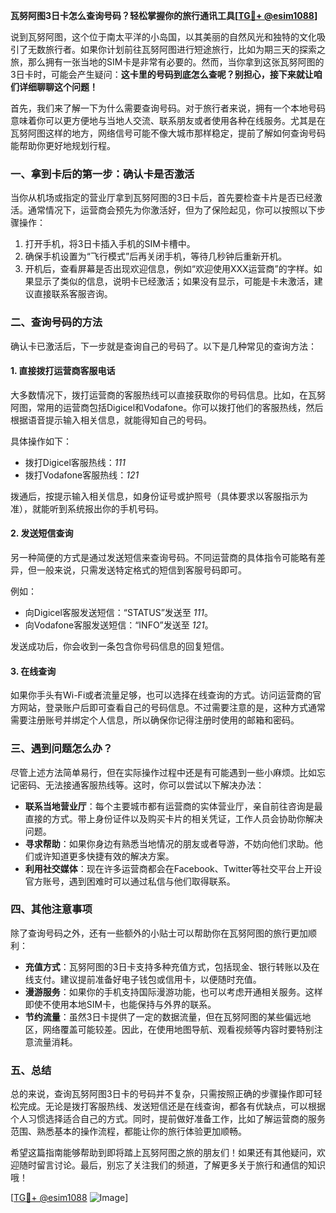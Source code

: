 **瓦努阿图3日卡怎么查询号码？轻松掌握你的旅行通讯工具[[TG💪+ @esim1088](https://t.me/s/esim1088)]**

说到瓦努阿图，这个位于南太平洋的小岛国，以其美丽的自然风光和独特的文化吸引了无数旅行者。如果你计划前往瓦努阿图进行短途旅行，比如为期三天的探索之旅，那么拥有一张当地的SIM卡是非常有必要的。然而，当你拿到这张瓦努阿图的3日卡时，可能会产生疑问：**这卡里的号码到底怎么查呢？别担心，接下来就让咱们详细聊聊这个问题！**

首先，我们来了解一下为什么需要查询号码。对于旅行者来说，拥有一个本地号码意味着你可以更方便地与当地人交流、联系朋友或者使用各种在线服务。尤其是在瓦努阿图这样的地方，网络信号可能不像大城市那样稳定，提前了解如何查询号码能帮助你更好地规划行程。

### **一、拿到卡后的第一步：确认卡是否激活**

当你从机场或指定的营业厅拿到瓦努阿图的3日卡后，首先要检查卡片是否已经激活。通常情况下，运营商会预先为你激活好，但为了保险起见，你可以按照以下步骤操作：

1. 打开手机，将3日卡插入手机的SIM卡槽中。
2. 确保手机设置为“飞行模式”后再关闭手机，等待几秒钟后重新开机。
3. 开机后，查看屏幕是否出现欢迎信息，例如“欢迎使用XXX运营商”的字样。如果显示了类似的信息，说明卡已经激活；如果没有显示，可能是卡未激活，建议直接联系客服咨询。

### **二、查询号码的方法**

确认卡已激活后，下一步就是查询自己的号码了。以下是几种常见的查询方法：

#### **1. 直接拨打运营商客服电话**
大多数情况下，拨打运营商的客服热线可以直接获取你的号码信息。比如，在瓦努阿图，常用的运营商包括Digicel和Vodafone。你可以拨打他们的客服热线，然后根据语音提示输入相关信息，就能得知自己的号码。

具体操作如下：
- 拨打Digicel客服热线：*111*
- 拨打Vodafone客服热线：*121*

拨通后，按提示输入相关信息，如身份证号或护照号（具体要求以客服指示为准），就能听到系统报出你的手机号码。

#### **2. 发送短信查询**
另一种简便的方式是通过发送短信来查询号码。不同运营商的具体指令可能略有差异，但一般来说，只需发送特定格式的短信到客服号码即可。

例如：
- 向Digicel客服发送短信：“STATUS”发送至 *111*。
- 向Vodafone客服发送短信：“INFO”发送至 *121*。

发送成功后，你会收到一条包含你号码信息的回复短信。

#### **3. 在线查询**
如果你手头有Wi-Fi或者流量足够，也可以选择在线查询的方式。访问运营商的官方网站，登录账户后即可查看自己的号码信息。不过需要注意的是，这种方式通常需要注册账号并绑定个人信息，所以确保你记得注册时使用的邮箱和密码。

### **三、遇到问题怎么办？**

尽管上述方法简单易行，但在实际操作过程中还是有可能遇到一些小麻烦。比如忘记密码、无法接通客服热线等。这时，你可以尝试以下解决办法：

- **联系当地营业厅**：每个主要城市都有运营商的实体营业厅，亲自前往咨询是最直接的方式。带上身份证件以及购买卡片的相关凭证，工作人员会协助你解决问题。
- **寻求帮助**：如果你身边有熟悉当地情况的朋友或者导游，不妨向他们求助。他们或许知道更多快捷有效的解决方案。
- **利用社交媒体**：现在许多运营商都会在Facebook、Twitter等社交平台上开设官方账号，遇到困难时可以通过私信与他们取得联系。

### **四、其他注意事项**

除了查询号码之外，还有一些额外的小贴士可以帮助你在瓦努阿图的旅行更加顺利：

- **充值方式**：瓦努阿图的3日卡支持多种充值方式，包括现金、银行转账以及在线支付。建议提前准备好电子钱包或信用卡，以便随时充值。
- **漫游服务**：如果你的手机支持国际漫游功能，也可以考虑开通相关服务。这样即使不使用本地SIM卡，也能保持与外界的联系。
- **节约流量**：虽然3日卡提供了一定的数据流量，但在瓦努阿图的某些偏远地区，网络覆盖可能较差。因此，在使用地图导航、观看视频等内容时要特别注意流量消耗。

### **五、总结**

总的来说，查询瓦努阿图3日卡的号码并不复杂，只需按照正确的步骤操作即可轻松完成。无论是拨打客服热线、发送短信还是在线查询，都各有优缺点，可以根据个人习惯选择适合自己的方式。同时，提前做好准备工作，比如了解运营商的服务范围、熟悉基本的操作流程，都能让你的旅行体验更加顺畅。

希望这篇指南能够帮助到即将踏上瓦努阿图之旅的朋友们！如果还有其他疑问，欢迎随时留言讨论。最后，别忘了关注我们的频道，了解更多关于旅行和通信的知识哦！

[[TG💪+ @esim1088](https://t.me/s/esim1088) ![Image](https://i.postimg.cc/4NQfJmqS/Snipaste-2025-05-13-00-14-12.png)]